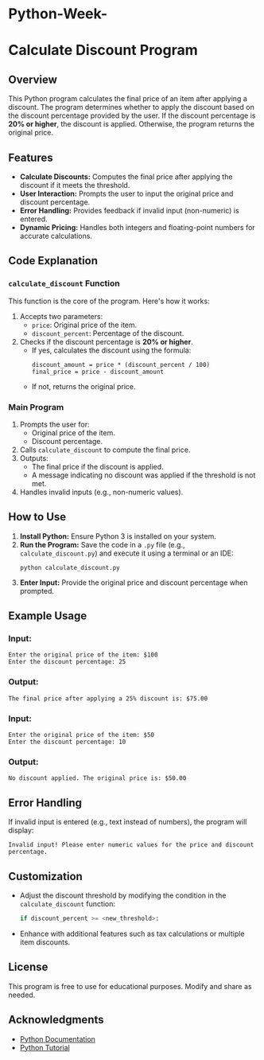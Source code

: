# Python-Week-

# Calculate Discount Program

## Overview
This Python program calculates the final price of an item after applying a discount. The program determines whether to apply the discount based on the discount percentage provided by the user. If the discount percentage is **20% or higher**, the discount is applied. Otherwise, the program returns the original price.

## Features
- **Calculate Discounts:** Computes the final price after applying the discount if it meets the threshold.
- **User Interaction:** Prompts the user to input the original price and discount percentage.
- **Error Handling:** Provides feedback if invalid input (non-numeric) is entered.
- **Dynamic Pricing:** Handles both integers and floating-point numbers for accurate calculations.

## Code Explanation
### `calculate_discount` Function
This function is the core of the program. Here's how it works:
1. Accepts two parameters:
   - `price`: Original price of the item.
   - `discount_percent`: Percentage of the discount.
2. Checks if the discount percentage is **20% or higher**.
   - If yes, calculates the discount using the formula:
     ```
     discount_amount = price * (discount_percent / 100)
     final_price = price - discount_amount
     ```
   - If not, returns the original price.

### Main Program
1. Prompts the user for:
   - Original price of the item.
   - Discount percentage.
2. Calls `calculate_discount` to compute the final price.
3. Outputs:
   - The final price if the discount is applied.
   - A message indicating no discount was applied if the threshold is not met.
4. Handles invalid inputs (e.g., non-numeric values).

## How to Use
1. **Install Python:** Ensure Python 3 is installed on your system.
2. **Run the Program:** Save the code in a `.py` file (e.g., `calculate_discount.py`) and execute it using a terminal or an IDE:
   ```
   python calculate_discount.py
   ```
3. **Enter Input:** Provide the original price and discount percentage when prompted.

## Example Usage
### Input:
```
Enter the original price of the item: $100
Enter the discount percentage: 25
```
### Output:
```
The final price after applying a 25% discount is: $75.00
```

### Input:
```
Enter the original price of the item: $50
Enter the discount percentage: 10
```
### Output:
```
No discount applied. The original price is: $50.00
```

## Error Handling
If invalid input is entered (e.g., text instead of numbers), the program will display:
```
Invalid input! Please enter numeric values for the price and discount percentage.
```

## Customization
- Adjust the discount threshold by modifying the condition in the `calculate_discount` function:
  ```python
  if discount_percent >= <new_threshold>:
  ```
- Enhance with additional features such as tax calculations or multiple item discounts.

## License
This program is free to use for educational purposes. Modify and share as needed.

## Acknowledgments
- [Python Documentation](https://docs.python.org/3/)
- [Python Tutorial](https://www.w3schools.com/python/default.asp)



